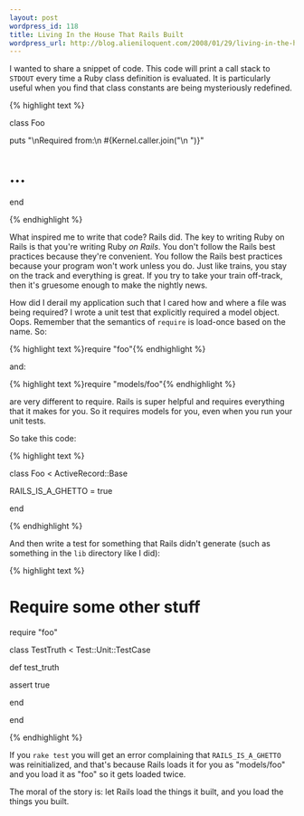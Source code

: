 ```yaml
---
layout: post
wordpress_id: 118
title: Living In the House That Rails Built
wordpress_url: http://blog.alieniloquent.com/2008/01/29/living-in-the-house-that-rails-built/
---
```

I wanted to share a snippet of code. This code will print a call stack to
`STDOUT` every time a Ruby class definition is evaluated. It is particularly
useful when you find that class constants are being mysteriously redefined.

{% highlight text %}

class Foo

puts "\nRequired from:\n #{Kernel.caller.join("\n ")}"

# ...

end

{% endhighlight %}

What inspired me to write that code? Rails did. The key to writing Ruby on
Rails is that you're writing Ruby _on Rails_. You don't follow the Rails best
practices because they're convenient. You follow the Rails best practices
because your program won't work unless you do. Just like trains, you stay on
the track and everything is great. If you try to take your train off-track,
then it's gruesome enough to make the nightly news.

How did I derail my application such that I cared how and where a file was
being required? I wrote a unit test that explicitly required a model object.
Oops. Remember that the semantics of `require` is load-once based on the name.
So:

{% highlight text %}require "foo"{% endhighlight %}

and:

{% highlight text %}require "models/foo"{% endhighlight %}

are very different to require. Rails is super helpful and requires everything
that it makes for you. So it requires models for you, even when you run your
unit tests.

So take this code:

{% highlight text %}

class Foo < ActiveRecord::Base

RAILS_IS_A_GHETTO = true

end

{% endhighlight %}

And then write a test for something that Rails didn't generate (such as
something in the `lib` directory like I did):

{% highlight text %}

# Require some other stuff

require "foo"

class TestTruth < Test::Unit::TestCase

def test_truth

assert true

end

end

{% endhighlight %}

If you `rake test` you will get an error complaining that `RAILS_IS_A_GHETTO`
was reinitialized, and that's because Rails loads it for you as "models/foo"
and you load it as "foo" so it gets loaded twice.

The moral of the story is: let Rails load the things it built, and you load
the things you built.

